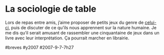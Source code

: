 # La sociologie de table

Lors de repas entre amis, j’aime proposer de petits jeux du genre de [celui-ci](../8/un-petit-jeu-estival.md), puis de discuter de ce qu’ils nous apprennent sur la nature humaine. Je me dis qu’il serait amusant de rassembler une cinquantaine de jeux dans un livre avec leur interprétation. Ça pourrait marcher en librairie.

#breves #y2007 #2007-9-7-7h27
